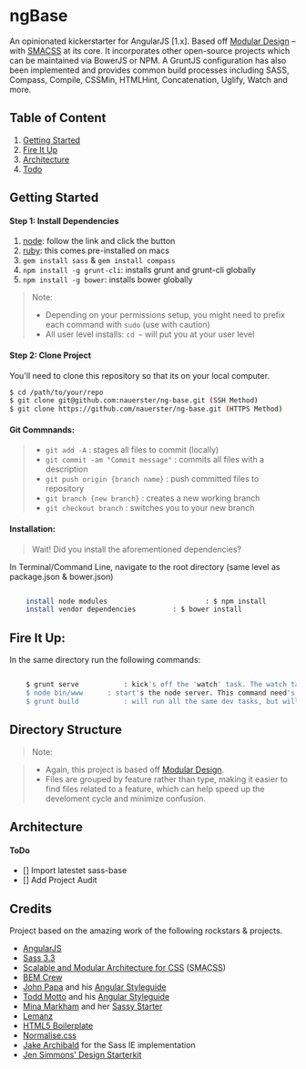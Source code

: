 # ngBase

An opinionated kickerstarter for AngularJS [1.x]. Based off [Modular Design](http://en.wikipedia.org/wiki/Modular_design) – with [SMACSS](http://smacss.com/) at its core. It incorporates other open-source projects which can be maintained via BowerJS or NPM. A GruntJS configuration has also been implemented and provides common build processes including SASS, Compass, Compile, CSSMin, HTMLHint, Concatenation, Uglify, Watch and more.


## Table of Content

1. [Getting Started](#getting-started)
1. [Fire It Up](#fire-it-up)
1. [Architecture](#architecture)
1. [Todo](#todo)



## Getting Started

#### Step 1: Install Dependencies

1. [node](http://nodejs.org/): follow the link and click the button
2. [ruby](https://www.ruby-lang.org/en/installation/): this comes pre-installed on macs
3. `gem install sass` & `gem install compass`
4. `npm install -g grunt-cli`: installs grunt and grunt-cli globally
5. `npm install -g bower`: installs bower globally

> Note:
> * Depending on your permissions setup, you might need to prefix each command with `sudo` (use with caution)
> * All user level installs: `cd ~` will put you at your user level


#### Step 2: Clone Project

You'll need to clone this repository so that its on your local computer.

```sh
$ cd /path/to/your/repo
$ git clone git@github.com:nauerster/ng-base.git (SSH Method)
$ git clone https://github.com/nauerster/ng-base.git (HTTPS Method)

```

#### Git Commnands:

> * `git add -A`												: stages all files to commit (locally)
> * `git commit -am "Commit message"`		: commits all files with a description
> * `git push origin {branch name}`			: push committed files to repository
> * `git branch {new branch}`						: creates a new working branch
> * `git checkout branch`								: switches you to your new branch


#### Installation:

> Wait! Did you install the aforementioned dependencies?

In Terminal/Command Line, navigate to the root directory (same level as package.json & bower.json)

```sh 

	install node modules						: $ npm install
	install vendor dependencies			: $ bower install

```

## Fire It Up:

In the same directory run the following commands:

```sh

	$ grunt serve			: kick's off the 'watch' task. The watch task will continue to run until you quit it (ctrl + c).
	$ node bin/www		: start's the node server. This command need's to run at the server level (e.g., src/server).
	$ grunt build			: will run all the same dev tasks, but will compress our css file for final release.

```

## Directory Structure

> Note:

> - Again, this project is based off [Modular Design](http://en.wikipedia.org/wiki/Modular_design).
> - Files are grouped by feature rather than type, making it easier to find files related to a feature, which can help speed up the develoment cycle and minimize confusion.


## Architecture


#### ToDo

- [] Import latestet sass-base
- [] Add Project Audit


## Credits

Project based on the amazing work of the following rockstars & projects.

- [AngularJS](https://angularjs.org/)
- [Sass 3.3](http://sass-lang.com/)
- [Scalable and Modular Architecture for CSS](http://smacss.com/book) (<abbr title="Scalable and Modular Architecture for CSS">SMACSS</abbr>)
- [BEM Crew](https://bem.info/)
- [John Papa](https://github.com/johnpapa) and his [Angular Styleguide](https://github.com/johnpapa/angular-styleguide)
- [Todd Motto](https://github.com/toddmotto) and his [Angular Styleguide](https://github.com/toddmotto/angularjs-styleguide)
- [Mina Markham](https://github.com/minamarkham) and her [Sassy Starter](https://github.com/minamarkham/sassy-starter)
- [Lemanz](https://github.com/grayghostvisuals/lemanz)
- [HTML5 Boilerplate](https://github.com/h5bp/html5-boilerplate)
- [Normalise.css](http://necolas.github.com/normalize.css/)
- [Jake Archibald](http://jakearchibald.github.com/sass-ie/) for the Sass IE implementation
- [Jen Simmons' Design Starterkit](https://github.com/jensimmons/designstarterkit)
